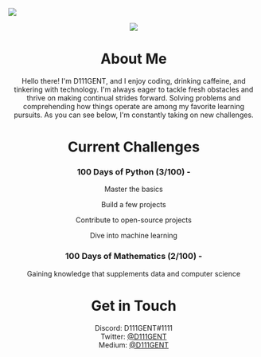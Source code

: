 ![](https://komarev.com/ghpvc/?username=D111GENT)

<div align="center"><img src="https://svgur.com/i/paR.svg"></div>

<h1 align="center">About Me</h1>
<div align="center">
<p text-align="center">
Hello there! I'm D111GENT, and I enjoy coding, drinking caffeine, and tinkering with technology. I'm always eager to tackle fresh obstacles and thrive on making continual strides forward. Solving problems and comprehending how things operate are among my favorite learning pursuits. As you can see below, I'm constantly taking on new challenges.

# Current Challenges

### 100 Days of Python (3/100) -

  Master the basics
  
  Build a few projects
  
  Contribute to open-source projects
  
  Dive into machine learning
  
### 100 Days of Mathematics (2/100) -
  
  Gaining knowledge that supplements data and computer science

# Get in Touch<br>
Discord: D111GENT#1111<br>
Twitter: [@D111GENT](https://twitter.com/d111gent)<br>
Medium: [@D111GENT](https://medium.com/@D111GENT)<br>
